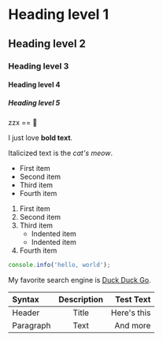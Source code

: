# Heading level 1
## Heading level 2
### Heading level 3
#### Heading level 4
##### Heading level 5

zzx == :pig:

I just love **bold text**.

Italicized text is the *cat's meow*.

- First item
- Second item
- Third item
- Fourth item

1. First item
2. Second item
3. Third item
    - Indented item
    - Indented item
4. Fourth item

```javascript
console.info('hello, world');
```

My favorite search engine is [Duck Duck Go](https://duckduckgo.com).

| Syntax     | Description | Test Text     |
| :---       |    :----:   |          ---: |
| Header     | Title       | Here's this   |
| Paragraph  | Text        | And more      |
